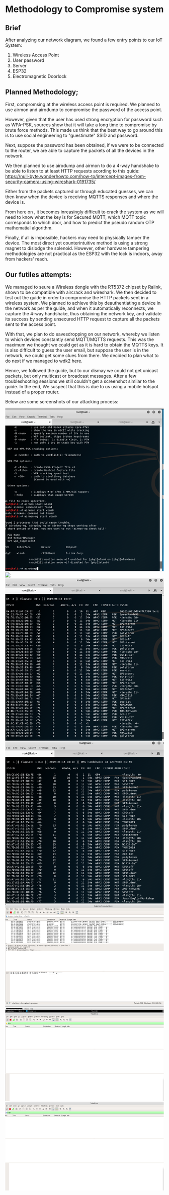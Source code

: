 # Methodology to Compromise system

## Brief
After analyzing our network diagram, we found a few entry points to our IoT System:
1) Wireless Access Point
2) User password
3) Server
4) ESP32 
5) Electromagnetic Doorlock

## Planned Methodology;
First, compromsing at the wireless access point is required. We planned to use airmon and airodump to compromise the password of the access point. 

However, given that the user has used strong encryption for password such as WPA-PSK, sources show that it will take a long time to compromise by brute force methods. This made us think that the best way to go around this is to use social engineering to "guestimate" SSID and password. 

Next, suppose the password has been obtained, if we were to be connected to the router, we are able to capture the packets of all the devices in the network.

We then planned to use airodump and airmon to do a 4-way handshake to be able to listen to at least HTTP requests acording to this quide: https://null-byte.wonderhowto.com/how-to/intercept-images-from-security-camera-using-wireshark-0191735/

Either from the packets captured or through educated guesses, we can then know when the device is receiving MQTTS responses and where the device is.

From here on , it becomes inreasingly difficult to crack the system as we will need to know what the key is for Secured MQTT,  which MQTT topic corresponds to which door, and how to predict the pseudo random OTP mathematial algorithm.

Finally, if all is impossible, hackers may need to physically tamper the device. The most direct yet counterintuitive method is using a strong magnet to dislodge the solenoid. However, other hardware tampering methodologies are not practical as the ESP32 with the lock is indoors, away from hackers' reach.

## Our futiles attempts:

We managed to seure a Wireless dongle with the RT5372 chipset by Ralink, shown to be compatible with aircrack and wireshark. We then decided to test out the guide in order to compromise the HTTP packets sent in a wireless system. We planned to achieve this by deauthentiating a device in the network as per the guide, and when it automatically reconnects, we capture the 4-way handshake, thus obtaining the network key, and validate its success by sending unsecured HTTP request to capture all the packets sent to the access point. 

With that, we plan to do eavesdropping on our network, whereby we listen to which devices constantly send MQTT/MQTTS requests. This was the maximum we thought we could get as it is hard to obtain the MQTTS keys. It is also difficult to guess the user email, but suppose the user is in the network, we could get some clues from there. We decided to plan what to do next if we managed to wdk2 here.

Hence, we followed the guide, but to our dismay we could not get unicast packets, but only multicast or broadcast messages. After a 
few troubleshooting sessions we still couldn't get a screenshot similar to the guide. In the end, We suspect that this is due to us using a mobile hotspot instead of a proper router.

Below are some screenshots of our attacking process:

<img src = "Img/airodump.png"/>
<img src = "Img/wdk2.png"/>
<img src = "Img/airodumpWPA.png"/>
<img src = "Img/network key compromised.png"/>
<img src = "Img/allPacket.png"/>
<img src = "Img/http.png"/>
<img src = "Img/mqtt.png"/>
